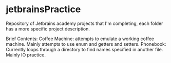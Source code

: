 # jetbrainsPractice
Repository of Jetbrains academy projects that I'm completing, each folder has a more specific project description.

Brief Contents:
Coffee Machine: attempts to emulate a working coffee machine. Mainly attempts to use enum and getters and setters.
Phonebook: Currently loops through a directory to find names specified in another file. Mainly IO practice.
